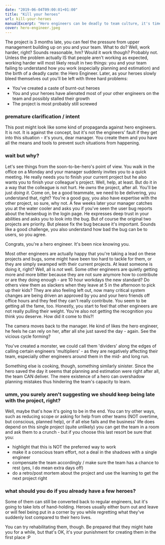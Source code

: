 ```yaml
---
date: "2019-06-04T09:00:01+01:00"
title: "Kill your heroes"
url: kill-your-heroes
manualExcerpt: "Hero engineers can be deadly to team culture, it's time to retire those capes."
cover: hero-engineer.jpeg
---
```


The project is 3 months late, you can feel the pressure from upper management building up on you and your team. What to do? Well, work harder, right? Sounds reasonable, hm? Would it work though?
Probably not. Unless the problem actually IS that people aren't working as expected, working harder will most likely result in two things: you and your team failing to understand how you work (especially planning and estimation) and the birth of a deadly caste: the Hero Engineer. Later, as your heroes slowly bleed themselves out you'll be left with three hard problems:
- You've created a caste of burnt-out heroes
- You and your heroes have alienated most of your other engineers on the team and possibly stalled their growth
- The project is most probably still screwed

### premature clarification / intent
This post might look like some kind of propaganda against hero engineers. It is not. It is against the concept, but it's not the engineers' fault if they get into this situation - it's yours, dear manager. You create them and you have all the means and tools to prevent such situations from happening. 

### wait but why?
Let's see things from the soon-to-be-hero's point of view.
You walk in the office on a Monday and your manager suddenly invites you to a quick meeting. He really needs you to finish your current project but he also wants you to finish your colleague's project. Well, help, at least. But do it in a way that the colleague is not hurt. He _owns_ the project, after all. You'll be just _doing it_. Come on, be a good teammate, we need to be delivering, you understand that, right? You're a good guy, you also have expertise with the other project, so sure, why not. 
A few weeks later your manager catches you at the water cooler and asks you if you've seen the user bug reports about the heisenbug in the login page. He expresses deep trust in your abilities and asks you to look into the bug. But of course the original two projects are priority. But please fix the bug because it's important. Sounds like a good challenge, you also understand how bad the bug can be to users, so you agree. 

Congrats, you're a hero engineer. It's been nice knowing you.

Most other engineers are actually happy that you're taking a lead on these projects and bugs, some might have been too hard to tackle for them, or they are simply swamped with their current projects. At least someone is doing it, right? Well, all is _not_ well. Some other engineers are quietly getting more and more bitter because they are not sure anymore how to contribute or are they doing enough - are 10 hour workdays the new standard? Do others view them as slackers when they leave at 5 in the afternoon to pick up their kids? They are also feeling left out, now many critical system changes are being driven an approved by you and your hero friends off office hours and they feel they can't really contribute. You seem to be getting all the fame, too. Honestly, you start to feel that other engineers are not really pulling their weight. You're also not getting the recognition you think you deserve. How did it come to this?!

The camera moves back to the manager. He kind of likes the hero engineer, he feels he can rely on her, after all she just saved the day - again. See the vicious cycle forming?

You've created a monster, we could call them 'dividers' along the edges of calling certain engineers 'multipliers' - as they are negatively affecting their team, especially other engineers around them in the mid- and long run.

Something else is cooking, though, something similarly sinister. Since the hero saved the day it seems that planning and estimation were right after all, the team CAN deliver. The mere existence of a hero can overshadow planning mistakes thus hindering the team's capacity to learn. 

### umm, you surely aren't suggesting we should keep being late with the project, right?
Well, maybe that's how it's going to be in the end.
You can try other ways, such as reducing scope or asking for help from other teams (NOT overtime, but conscious, planned help), or if all else fails and the business' life does depend on this single project (quite unlikely) you can get the team in a room and ask them to a crunch - but if you choose this last resort be sure that you:
- highlight that this is NOT the preferred way to work
- make it a conscious team effort, not a deal in the shadows with a single engineer
- compensate the team accordingly / make sure the team has a chance to rest (yes, I do mean extra days off)
- do a retro/post mortem about the project and use the learning to get the next project right

### what should you do if you already have a few heroes?
Some of them can still be converted back to regular engineers, but it's going to take lots of hand-holding.
Heroes usually either burn out and leave or will feel being put in a corner by you while regretting what they've suddenly lost compared to their hero lives. 

You can try rehabilitating them, though. Be prepared that they might hate you for a while, but that's OK, it's your punishment for creating them in the first place :P
